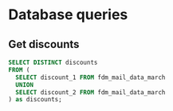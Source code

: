 # Database queries

## Get discounts

```sql
SELECT DISTINCT discounts
FROM (
  SELECT discount_1 FROM fdm_mail_data_march
  UNION
  SELECT discount_2 FROM fdm_mail_data_march
) as discounts;
```
